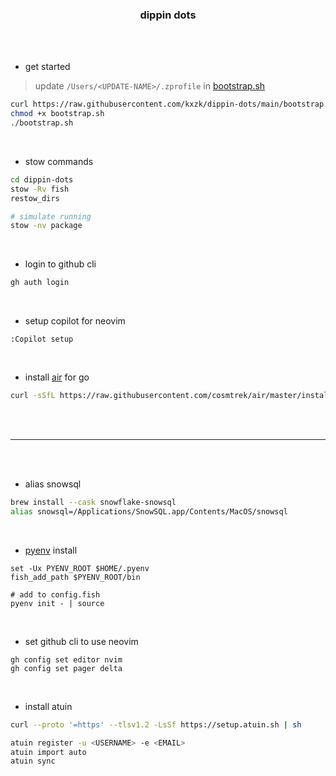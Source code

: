 <h3 align="center">dippin dots</h3>

<br>
<br>

* get started
> update `/Users/<UPDATE-NAME>/.zprofile` in [bootstrap.sh](https://github.com/kxzk/dippin-dots/blob/main/bootstrap.sh)

```bash
curl https://raw.githubusercontent.com/kxzk/dippin-dots/main/bootstrap.sh > bootstrap.sh
chmod +x bootstrap.sh
./bootstrap.sh
```

<br>

* stow commands

```bash
cd dippin-dots
stow -Rv fish
restow_dirs

# simulate running
stow -nv package
```

<br>

* login to github cli

```bash
gh auth login
```

<br>

* setup copilot for neovim

```
:Copilot setup
```

<br>

* install [air](https://github.com/cosmtrek/air) for go

```bash
curl -sSfL https://raw.githubusercontent.com/cosmtrek/air/master/install.sh | sh -s -- -b $(go env GOPATH)/bin
```

<br>
<br>

---

<br>
<br>

* alias snowsql

```bash
brew install --cask snowflake-snowsql
alias snowsql=/Applications/SnowSQL.app/Contents/MacOS/snowsql
```

<br>

* [pyenv](https://github.com/pyenv/pyenv) install

```fish
set -Ux PYENV_ROOT $HOME/.pyenv
fish_add_path $PYENV_ROOT/bin

# add to config.fish
pyenv init - | source
```

<br>

* set github cli to use neovim

```
gh config set editor nvim
gh config set pager delta
```

<br>

* install atuin

```bash
curl --proto '=https' --tlsv1.2 -LsSf https://setup.atuin.sh | sh

atuin register -u <USERNAME> -e <EMAIL>
atuin import auto
atuin sync
```

<br>
